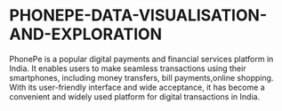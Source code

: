 # PHONEPE-DATA-VISUALISATION-AND-EXPLORATION
PhonePe is a popular digital payments and financial services platform in India. It enables users to make seamless transactions using their smartphones, including money transfers, bill payments,online shopping. With its user-friendly interface and wide acceptance, it has become a convenient and widely used platform for digital transactions in India.
